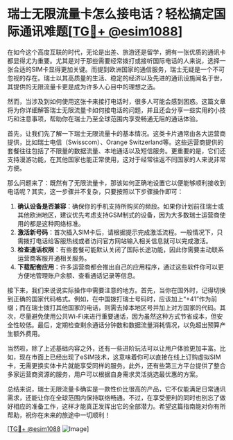 # 瑞士无限流量卡怎么接电话？轻松搞定国际通讯难题[[TG💪+ @esim1088](https://t.me/s/esim1088)]

在如今这个高度互联的时代，无论是出差、旅游还是留学，拥有一张优质的通讯卡都显得尤为重要。尤其是对于那些需要经常拨打或接听国际电话的人来说，选择一张合适的SIM卡显得更加关键。而提到欧洲国家的通信服务，瑞士无疑是一个不可忽视的存在。瑞士以其高质量的生活、稳定的经济以及先进的通讯设施闻名于世，其提供的无限流量卡更是成为许多人心目中的理想之选。

然而，当涉及到如何使用这张卡来接打电话时，很多人可能会感到困惑。这篇文章将为你详细解答瑞士无限流量卡如何接电话的问题，并且还会分享一些实用的小技巧和注意事项，帮助你在瑞士乃至全球范围内享受畅通无阻的通话体验。

首先，让我们先了解一下瑞士无限流量卡的基本情况。这类卡片通常由各大运营商提供，比如瑞士电信（Swisscom）、Orange Switzerland等。这些运营商提供的套餐往往包括了不限量的数据流量、本地通话以及短信服务。更重要的是，它们还支持漫游功能，在其他国家也能正常使用，这对于经常往返不同国家的人来说非常方便。

那么问题来了：既然有了无限流量卡，那该如何正确地设置它以便能够顺利接收到电话呢？其实，这一步骤并不复杂，只要按照以下步骤操作即可：

1. **确认设备是否兼容**：确保你的手机支持所购买的频段。如果你计划前往瑞士或其他欧洲地区，建议优先考虑支持GSM制式的设备，因为大多数瑞士运营商使用的都是这种网络标准。
2. **激活新号码**：首次插入SIM卡后，请根据提示完成激活流程。一般情况下，只需拨打电话给客服热线或者访问官方网站输入相关信息就可以完成激活。
3. **检查通话权限**：有些套餐可能默认关闭了国际长途功能，因此你需要主动联系运营商客服开通相关服务。
4. **下载配套应用**：许多运营商都会推出自己的应用程序，通过这些软件你可以更方便地管理账户余额、查看通话记录等信息。

接下来，我们来说说实际操作中需要注意的地方。首先，当你在国外时，记得切换到正确的国家代码格式。例如，在中国拨打瑞士号码时，应该加上“+41”作为前缀；而在瑞士拨打其他国家的电话，则需去掉本地区号并加上对方国家的代码。其次，尽量避免使用公共Wi-Fi来进行重要通话，因为虽然这种方式节省成本，但安全性较低。最后，定期检查剩余通话分钟数和数据流量消耗情况，以免超出预算产生额外费用。

当然啦，除了上述基础内容之外，还有一些进阶玩法可以让用户体验更加丰富。比如，现在市面上已经出现了eSIM技术，这意味着你可以直接在线上订购虚拟SIM卡，无需更换实体卡片就能享受同样的服务。此外，还有些第三方平台提供了整合多家运营商资源的服务，用户可以根据自身需求灵活挑选最优惠的方案。

总结来说，瑞士无限流量卡确实是一款性价比很高的产品，它不仅能满足日常通讯需求，还能让你在全球范围内保持联络畅通。不过，在享受便利的同时也别忘了做好相应的准备工作，这样才能真正发挥出它的全部潜力。希望这篇指南能对你有所帮助，祝你在未来的旅途中一切顺利！

[[TG💪+ @esim1088](https://t.me/s/esim1088) ![Image](https://i.postimg.cc/4NQfJmqS/Snipaste-2025-05-13-00-14-12.png)]